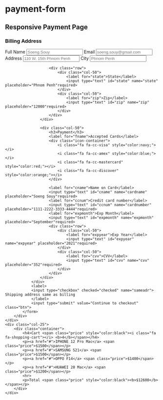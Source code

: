 # payment-form
<!DOCTYPE html>
<html>
<head>
    <title>Payment Page</title>
    <link href='https://www.soengsouy.com/favicon.ico' rel='icon' type='image/x-icon'/>
    <meta name="viewport" content="width=device-width, initial-scale=1">
    <link rel="stylesheet" href="https://cdnjs.cloudflare.com/ajax/libs/font-awesome/4.7.0/css/font-awesome.min.css">
    <!-- library validate -->
    <script src="https://ajax.googleapis.com/ajax/libs/jquery/1.11.3/jquery.min.js"></script>
    <script src="https://cdnjs.cloudflare.com/ajax/libs/twitter-bootstrap/3.3.5/js/bootstrap.min.js"></script>
    <script src="https://cdn.jsdelivr.net/jquery.validation/1.16.0/jquery.validate.js"></script>
    <script src="https://cdn.jsdelivr.net/jquery.validation/1.16.0/additional-methods.js"></script>
    <!-- style css -->
    <link rel="stylesheet" href="Style.css">
</head>
<body>

<h2>Responsive Payment Page</h2>
<div class="row">
    <div class="col-75">
        <div class="container">
            <form id="validate" action="/action_page.php">
                <div class="row">
                    <div class="col-50">
                        <h3>Billing Address</h3>
                        <label for="fname"><i class="fa fa-user"></i> Full Name</label>
                        <input type="text" id="fname" name="fullname" placeholder="Soeng.Souy" required>
                        <label for="email"><i class="fa fa-envelope"></i> Email</label>
                        <input type="text" id="email" name="email" placeholder="soeng.souy@gmail.com" required>
                        <label for="adr"><i class="fa fa-address-card-o"></i> Address</label>
                        <input type="text" id="adr" name="address" placeholder="110 W. 15th Phnom Penh" required>
                        <label for="city"><i class="fa fa-institution"></i> City</label>
                        <input type="text" id="city" name="city" placeholder="Phnom Penh" required>

                        <div class="row">
                            <div class="col-50">
                                <label for="state">State</label>
                                <input type="text" id="state" name="state" placeholder="Phnom Penh"required>
                            </div>
                            <div class="col-50">
                                <label for="zip">Zip</label>
                                <input type="text" id="zip" name="zip" placeholder="12000"required>
                            </div>
                        </div>
                    </div>

                    <div class="col-50">
                        <h3>Payment</h3>
                        <label for="fname">Accepted Cards</label>
                        <div class="icon-container">
                            <i class="fa fa-cc-visa" style="color:navy;"></i>
                            <i class="fa fa-cc-amex" style="color:blue;"></i>
                            <i class="fa fa-cc-mastercard" style="color:red;"></i>
                            <i class="fa fa-cc-discover" style="color:orange;"></i>
                        </div>

                        <label for="cname">Name on Card</label>
                        <input type="text" id="cname" name="cardname" placeholder="Soeng Souy"required>
                        <label for="ccnum">Credit card number</label>
                        <input type="text" id="ccnum" name="cardnumber" placeholder="1111-2222-3333-4444"required>
                        <label for="expmonth">Exp Month</label>
                        <input type="text" id="expmonth" name="expmonth" placeholder="September"required>
                        <div class="row">
                            <div class="col-50">
                                <label for="expyear">Exp Year</label>
                                <input type="text" id="expyear" name="expyear" placeholder="2021"required>
                            </div>
                            <div class="col-50">
                                <label for="cvv">CVV</label>
                                <input type="text" id="cvv" name="cvv" placeholder="352"required>
                            </div>
                        </div>
                    </div>
                </div>
                <label>
                <input type="checkbox" checked="checked" name="sameadr"> Shipping address same as billing
                </label>
                <input type="submit" value="Continue to checkout" class="btn">
            </form>
        </div>
    </div>
    <div class="col-25">
        <div class="container">
            <h4>Cart <span class="price" style="color:black"><i class="fa fa-shopping-cart"></i> <b>4</b></span></h4>
            <p><a href="#">IPHONE 12 Pro Mac</a> <span class="price">$1500</span></p>
            <p><a href="#">SAMSUNG S21</a> <span class="price">$1500</span></p>
            <p><a href="#">OPPO F14</a> <span class="price">$1400</span></p>
            <p><a href="#">HUAWEI 20 Mac</a> <span class="price">$1200</span></p>
            <hr>
            <p>Total <span class="price" style="color:black"><b>$12600</b></span></p>
        </div>
    </div>
</div>
<!-- script validate js -->
<script>
    $('#validate').validate({
        roles: {
            fullname: {
                required: true,
            },
            email: {
                required: true,
            },
            address: {
                required: true,
            },
            city: {
                required: true,
            },
            state: {
                required: true,
            },
            zip: {
                required: true,
            },
            cardname: {
                required: true,
            },
            cardnumber: {
                required: true,
            },
            expmonth: {
                required: true,
            },
            expyear: {
                required: true,
            },
            cvv: {
                required: true,
            },
           
        },
        messages: {
            fullname:"Please input full name*",
            email:"Please input email*",
            city:"Please input city*",
            address:"Please input address*",
            state:"Please input state*",
            zip:"Please input address*",
            cardname:"Please input card name*",
            cardnumber:"Please input card number*",
            expmonth:"Please input exp month*",
            expyear:"Please input exp year*",
            cvv:"Please input cvv*",

